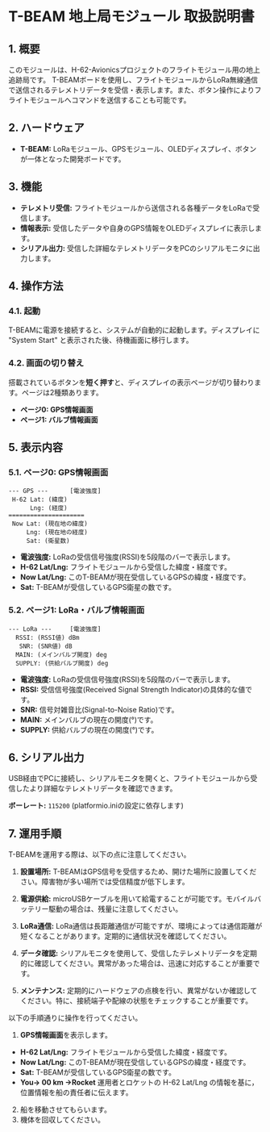 # T-BEAM 地上局モジュール 取扱説明書

## 1. 概要

このモジュールは、H-62-Avionicsプロジェクトのフライトモジュール用の地上追跡局です。
T-BEAMボードを使用し、フライトモジュールからLoRa無線通信で送信されるテレメトリデータを受信・表示します。また、ボタン操作によりフライトモジュールへコマンドを送信することも可能です。

## 2. ハードウェア

- **T-BEAM:** LoRaモジュール、GPSモジュール、OLEDディスプレイ、ボタンが一体となった開発ボードです。

## 3. 機能

- **テレメトリ受信:** フライトモジュールから送信される各種データをLoRaで受信します。
- **情報表示:** 受信したデータや自身のGPS情報をOLEDディスプレイに表示します。
- **シリアル出力:** 受信した詳細なテレメトリデータをPCのシリアルモニタに出力します。

## 4. 操作方法

### 4.1. 起動

T-BEAMに電源を接続すると、システムが自動的に起動します。ディスプレイに "System Start" と表示された後、待機画面に移行します。

### 4.2. 画面の切り替え

搭載されているボタンを**短く押す**と、ディスプレイの表示ページが切り替わります。ページは2種類あります。

- **ページ0: GPS情報画面**
- **ページ1: バルブ情報画面**


## 5. 表示内容

### 5.1. ページ0: GPS情報画面

```
--- GPS ---      [電波強度]
 H-62 Lat: (緯度)
      Lng: (経度)
=====================
 Now Lat: (現在地の緯度)
     Lng: (現在地の経度)
     Sat: (衛星数)
```

- **電波強度:** LoRaの受信信号強度(RSSI)を5段階のバーで表示します。
- **H-62 Lat/Lng:** フライトモジュールから受信した緯度・経度です。
- **Now Lat/Lng:** このT-BEAMが現在受信しているGPSの緯度・経度です。
- **Sat:** T-BEAMが受信しているGPS衛星の数です。

### 5.2. ページ1: LoRa・バルブ情報画面

```
--- LoRa ---     [電波強度]
  RSSI: (RSSI値) dBm
   SNR: (SNR値) dB
  MAIN: (メインバルブ開度) deg
  SUPPLY: (供給バルブ開度) deg
```

- **電波強度:** LoRaの受信信号強度(RSSI)を5段階のバーで表示します。
- **RSSI:** 受信信号強度(Received Signal Strength Indicator)の具体的な値です。
- **SNR:** 信号対雑音比(Signal-to-Noise Ratio)です。
- **MAIN:** メインバルブの現在の開度(°)です。
- **SUPPLY:** 供給バルブの現在の開度(°)です。

## 6. シリアル出力

USB経由でPCに接続し、シリアルモニタを開くと、フライトモジュールから受信したより詳細なテレメトリデータを確認できます。

**ボーレート:** `115200` (platformio.iniの設定に依存します)

## 7. 運用手順

T-BEAMを運用する際は、以下の点に注意してください。

1. **設置場所:** T-BEAMはGPS信号を受信するため、開けた場所に設置してください。障害物が多い場所では受信精度が低下します。

2. **電源供給:** microUSBケーブルを用いて給電することが可能です。モバイルバッテリー駆動の場合は、残量に注意してください。

3. **LoRa通信:** LoRa通信は長距離通信が可能ですが、環境によっては通信距離が短くなることがあります。定期的に通信状況を確認してください。

4. **データ確認:** シリアルモニタを使用して、受信したテレメトリデータを定期的に確認してください。異常があった場合は、迅速に対応することが重要です。

5. **メンテナンス:** 定期的にハードウェアの点検を行い、異常がないか確認してください。特に、接続端子や配線の状態をチェックすることが重要です。

以下の手順通りに操作を行ってください。
1. **GPS情報画面**を表示します。
- **H-62 Lat/Lng:** フライトモジュールから受信した緯度・経度です。
- **Now Lat/Lng:** このT-BEAMが現在受信しているGPSの緯度・経度です。
- **Sat:** T-BEAMが受信しているGPS衛星の数です。
- **You-> 00 km ->Rocket** 運用者とロケットの
H-62 Lat/Lng の情報を基に，位置情報を船の責任者に伝えます。

2. 船を移動させてもらいます。
3. 機体を回収してください。
